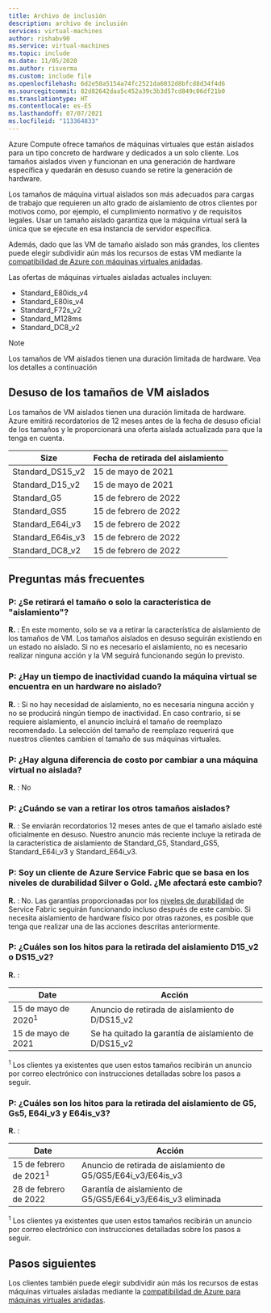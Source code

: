 ```yaml
---
title: Archivo de inclusión
description: archivo de inclusión
services: virtual-machines
author: rishabv90
ms.service: virtual-machines
ms.topic: include
ms.date: 11/05/2020
ms.author: risverma
ms.custom: include file
ms.openlocfilehash: 6d2e50a5154a74fc2521da6032d8bfcd8d34f4d6
ms.sourcegitcommit: 82d82642daa5c452a39c3b3d57cd849c06df21b0
ms.translationtype: HT
ms.contentlocale: es-ES
ms.lasthandoff: 07/07/2021
ms.locfileid: "113364833"
---
```

Azure Compute ofrece tamaños de máquinas virtuales que están aislados para un tipo concreto de hardware y dedicados a un solo cliente. Los tamaños aislados viven y funcionan en una generación de hardware específica y quedarán en desuso cuando se retire la generación de hardware.

Los tamaños de máquina virtual aislados son más adecuados para cargas de trabajo que requieren un alto grado de aislamiento de otros clientes por motivos como, por ejemplo, el cumplimiento normativo y de requisitos legales.  Usar un tamaño aislado garantiza que la máquina virtual será la única que se ejecute en esa instancia de servidor específica. 


Además, dado que las VM de tamaño aislado son más grandes, los clientes puede elegir subdividir aún más los recursos de estas VM mediante la [compatibilidad de Azure con máquinas virtuales anidadas](https://azure.microsoft.com/blog/nested-virtualization-in-azure/).

Las ofertas de máquinas virtuales aisladas actuales incluyen:
* Standard_E80ids_v4
* Standard_E80is_v4
* Standard_F72s_v2
* Standard_M128ms
* Standard_DC8_v2


> [!NOTE]
> Los tamaños de VM aislados tienen una duración limitada de hardware. Vea los detalles a continuación

## <a name="deprecation-of-isolated-vm-sizes"></a>Desuso de los tamaños de VM aislados

Los tamaños de VM aislados tienen una duración limitada de hardware. Azure emitirá recordatorios de 12 meses antes de la fecha de desuso oficial de los tamaños y le proporcionará una oferta aislada actualizada para que la tenga en cuenta.

| Size | Fecha de retirada del aislamiento | 
| --- | --- |
| Standard_DS15_v2 | 15 de mayo de 2021 |
| Standard_D15_v2  | 15 de mayo de 2021 |
| Standard_G5  | 15 de febrero de 2022 |
| Standard_GS5  | 15 de febrero de 2022 |
| Standard_E64i_v3  | 15 de febrero de 2022 |
| Standard_E64is_v3  | 15 de febrero de 2022 |
| Standard_DC8_v2 | 15 de febrero de 2022 |


## <a name="faq"></a>Preguntas más frecuentes
### <a name="q-is-the-size-going-to-get-retired-or-only-its-isolation-feature"></a>P: ¿Se retirará el tamaño o solo la característica de "aislamiento"?
**R.** : En este momento, solo se va a retirar la característica de aislamiento de los tamaños de VM. Los tamaños aislados en desuso seguirán existiendo en un estado no aislado. Si no es necesario el aislamiento, no es necesario realizar ninguna acción y la VM seguirá funcionando según lo previsto.

### <a name="q-is-there-a-downtime-when-my-vm-lands-on-a-non-isolated-hardware"></a>P: ¿Hay un tiempo de inactividad cuando la máquina virtual se encuentra en un hardware no aislado?
**R.** : Si no hay necesidad de aislamiento, no es necesaria ninguna acción y no se producirá ningún tiempo de inactividad. En caso contrario, si se requiere aislamiento, el anuncio incluirá el tamaño de reemplazo recomendado. La selección del tamaño de reemplazo requerirá que nuestros clientes cambien el tamaño de sus máquinas virtuales.  

### <a name="q-is-there-any-cost-delta-for-moving-to-a-non-isolated-virtual-machine"></a>P: ¿Hay alguna diferencia de costo por cambiar a una máquina virtual no aislada?
**R.** : No

### <a name="q-when-are-the-other-isolated-sizes-going-to-retire"></a>P: ¿Cuándo se van a retirar los otros tamaños aislados?
**R.** : Se enviarán recordatorios 12 meses antes de que el tamaño aislado esté oficialmente en desuso. Nuestro anuncio más reciente incluye la retirada de la característica de aislamiento de Standard_G5, Standard_GS5, Standard_E64i_v3 y Standard_E64i_v3.  

### <a name="q-im-an-azure-service-fabric-customer-relying-on-the-silver-or-gold-durability-tiers-does-this-change-impact-me"></a>P: Soy un cliente de Azure Service Fabric que se basa en los niveles de durabilidad Silver o Gold. ¿Me afectará este cambio?
**R.** : No. Las garantías proporcionadas por los [niveles de durabilidad](../articles/service-fabric/service-fabric-cluster-capacity.md#durability-characteristics-of-the-cluster) de Service Fabric seguirán funcionando incluso después de este cambio. Si necesita aislamiento de hardware físico por otras razones, es posible que tenga que realizar una de las acciones descritas anteriormente. 
 
### <a name="q-what-are-the-milestones-for-d15_v2-or-ds15_v2-isolation-retirement"></a>P: ¿Cuáles son los hitos para la retirada del aislamiento D15_v2 o DS15_v2? 
**R.** : 
 
| Date | Acción |
|---|---| 
| 15 de mayo de 2020<sup>1</sup> | Anuncio de retirada de aislamiento de D/DS15_v2| 
| 15 de mayo de 2021 | Se ha quitado la garantía de aislamiento de D/DS15_v2| 

<sup>1</sup> Los clientes ya existentes que usen estos tamaños recibirán un anuncio por correo electrónico con instrucciones detalladas sobre los pasos a seguir.  

### <a name="q-what-are-the-milestones-for-g5-gs5-e64i_v3-and-e64is_v3-isolation-retirement"></a>P: ¿Cuáles son los hitos para la retirada del aislamiento de G5, Gs5, E64i_v3 y E64is_v3? 
**R.** : 
 
| Date | Acción |
|---|---|
| 15 de febrero de 2021<sup>1</sup> | Anuncio de retirada de aislamiento de G5/GS5/E64i_v3/E64is_v3 |
| 28 de febrero de 2022 | Garantía de aislamiento de G5/GS5/E64i_v3/E64is_v3 eliminada |

<sup>1</sup> Los clientes ya existentes que usen estos tamaños recibirán un anuncio por correo electrónico con instrucciones detalladas sobre los pasos a seguir.  

## <a name="next-steps"></a>Pasos siguientes

Los clientes también puede elegir subdividir aún más los recursos de estas máquinas virtuales aisladas mediante la [compatibilidad de Azure para máquinas virtuales anidadas](https://azure.microsoft.com/blog/nested-virtualization-in-azure/).
